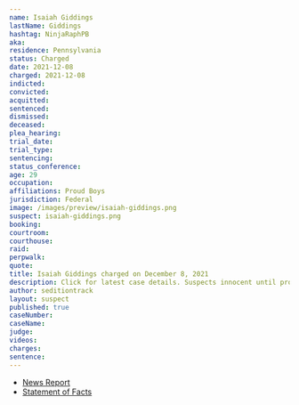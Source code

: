 ```yaml
---
name: Isaiah Giddings
lastName: Giddings
hashtag: NinjaRaphPB
aka:
residence: Pennsylvania
status: Charged
date: 2021-12-08
charged: 2021-12-08
indicted:
convicted:
acquitted:
sentenced:
dismissed:
deceased:
plea_hearing:
trial_date:
trial_type:
sentencing:
status_conference:
age: 29
occupation:
affiliations: Proud Boys
jurisdiction: Federal
image: /images/preview/isaiah-giddings.png
suspect: isaiah-giddings.png
booking:
courtroom:
courthouse:
raid:
perpwalk:
quote:
title: Isaiah Giddings charged on December 8, 2021
description: Click for latest case details. Suspects innocent until proven guilty.
author: seditiontrack
layout: suspect
published: true
caseNumber:
caseName:
judge:
videos:
charges:
sentence:
---
```

- [News Report](https://www.msn.com/en-us/news/us/3-philly-area-proud-boys-charged-in-jan-6-capitol-riot/ar-AARQELh)
- [Statement of Facts](https://www.justice.gov/usao-dc/case-multi-defendant/file/1481086/download)
